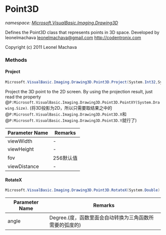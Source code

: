 ﻿# Point3D
_namespace: <a href="#" onClick="load('/docs/Microsoft.VisualBasic.Imaging.Drawing3D/index.md')">Microsoft.VisualBasic.Imaging.Drawing3D</a>_

Defines the Point3D class that represents points in 3D space.
 Developed by leonelmachava <leonelmachava@gmail.com>
 http://codentronix.com

 Copyright (c) 2011 Leonel Machava



### Methods

#### Project
```csharp
Microsoft.VisualBasic.Imaging.Drawing3D.Point3D.Project(System.Int32,System.Int32,System.Int32,System.Double)
```
Project the 3D point to the 2D screen. By using the projection result, 
 just read the property @``P:Microsoft.VisualBasic.Imaging.Drawing3D.Point3D.PointXY(System.Drawing.Size)``.
 (将3D投影为2D，所以只需要取结果之中的@``P:Microsoft.VisualBasic.Imaging.Drawing3D.Point3D.X``和@``P:Microsoft.VisualBasic.Imaging.Drawing3D.Point3D.Y``就行了)

|Parameter Name|Remarks|
|--------------|-------|
|viewWidth|-|
|viewHeight|-|
|fov|256默认值|
|viewDistance|-|


#### RotateX
```csharp
Microsoft.VisualBasic.Imaging.Drawing3D.Point3D.RotateX(System.Double)
```


|Parameter Name|Remarks|
|--------------|-------|
|angle|Degree.(度，函数里面会自动转换为三角函数所需要的弧度的)|




